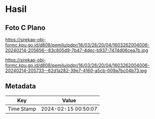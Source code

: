 # Hasil

## Foto C Plano

https://sirekap-obj-formc.kpu.go.id/d808/pemilu/pdpr/16/03/26/20/04/1603262004006-20240214-205656--83c805d9-7b47-4dec-b937-7474d06cea7b.jpg

https://sirekap-obj-formc.kpu.go.id/d808/pemilu/pdpr/16/03/26/20/04/1603262004006-20240214-205733--62d1a282-39e7-4160-a5cb-009a7bc04b73.jpg


## Metadata

| Key        | Value               |
| ---------- | ------------------- |
| Time Stamp | 2024-02-15 00:50:07 |




